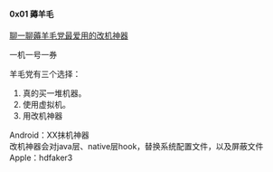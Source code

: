 #### 0x01 薅羊毛  

[聊一聊薅羊毛党最爱用的改机神器](https://media.weibo.cn/article?id=2309404283470665937933)

一机一号一券

羊毛党有三个选择：  
1. 真的买一堆机器。  
2. 使用虚拟机。  
3. 用改机神器  

Android：XX抹机神器  
改机神器会对java层、native层hook，替换系统配置文件，以及屏蔽文件
Apple：hdfaker3


